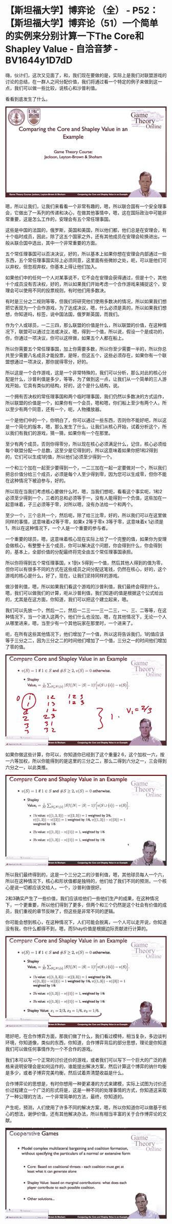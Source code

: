 # 【斯坦福大学】博弈论 （全） - P52：【斯坦福大学】博弈论（51）一个简单的实例来分别计算一下The Core和Shapley Value - 自洽音梦 - BV1644y1D7dD

嗨，伙计们，这次又见面了，和，我们现在要做的是，实际上是我们对联盟游戏的讨论的总结，在一群人之间分配价值，我们将通过看一个特定的例子来做到这一点，我们可以做一些比较，说核心和沙普利值。

看看到底发生了什么。

![](img/58942ca31ee97bfb9a6d36efddf575c5_1.png)

嗯，所以让我们，让我们来看看一个非常有趣的，嗯，所以联合国有一个安全理事会，它做出了一系列的传递和决心，在做其他事情中，嗯，这在国际政治中可能非常重要，这是怎么工作的，安理会有五个常任理事国。

这些是中国的法国的，俄罗斯，英国和美国，所以他们都，他们总是在安理会，有十个临时成员，因此，除了这五个国家之外，还有其他成员在安理会轮换进出，一般从联合国中选出，其中一个非常重要的方面。

五个常任理事国可以否决决议，好的，所以基本上如果你想在安理会内部通过一些东西，五个常任理事国实际上必须同意，这里面有些微妙之处，呃，可以是他们可以弃权，但忽视弃权，你基本上得让他们加入。

如果他们中的任何一个人对某事说不，它不会在安理会获得通过，但是十个，其他十个成员没有否决权，好的，所以如果我们开始考虑一个合作游戏来捕捉这个，安理会可以使用不同的投票规则，有时他们用多数决。

有时是三分之二规则等等，但我们将研究他们使用多数决的情况，所以如果我们想把它表现为一个合作游戏，为了达成决议，嗯，什么必须是真的，所以如果我们想想，你知道吗，标签，说中国法国，俄罗斯英国，而我们。

作为个人或球员，一二三四，那么联盟的价值是什么，所以联盟的价值，在这种情况下，联盟可以通过立法或决议，嗯，得到一个值，所以说，假设一个是成功的，你，你通过一项决议，你可以这样做，如果五个人都在船上。

所以你需要五个常任理事国，加上你需要多数，所以你至少需要一半的，所以你总共至少需要八名成员才能投票，是呀，但这五个，这些必须存在，如果你有一个联盟想通过一项决议，那你就得零分，好的。

所以这是一个合作游戏，这是一个非常特殊的，我们可以分析，那么对此的核心分配是什么，沙普利值是多少，等等，为了做到这一点，让我们从一个简单的三人游戏开始，它具有类似的结构，好的，这个是什么结构，说。

一个拥有否决权的常任理事国和两个临时理事国，我们仍然以多数决的方式运作，所以联盟的价值是一个，如果你有一个会员，嗯和嗯，你们船上至少有两个人，所以至少有两个同意，还有一个，呃，人物播放器。

一个是他们中的一个，你明白了，你可以通过一些东西，否则你不能好吧，所以这是一个简化的版本，嗯，那么发生了什么，让我们从核心开始，试着分析这个，所以我们有我们的游戏，猜一猜，如果你有一个在那里。

至少有两个成员，否则你得零分，所以现在核心必须满足什么，记住，核心必须给每个联盟分配一个总数，这至少是它得到的，所以这意味着如果你把1和2得到的，它们可以生成1的值，所以他们必须至少得到一个。

一个和三个加在一起至少要得到一个，一二三加在一起一定要做对一个，所以我们把总价值分给三个成员，必须是每个人至少得到零，因为您可以生成零，但你不能在这种情况下被迫参与，好的。

所以现在当我们考虑核心要做什么时，嗯，当我们想呃，看看这个事实呃，1和2必须至少得到一个，三者的总和必须等于一，没有人能得到一个负值，这些加在一起意味着，子三必须等于零，对所以嗯，没有办法给一个和两个。

至少一个，三个总共一个，然后呃，除了给三比零，好的，所以我们可以在这里做同样的事情，这意味着x2等于零，如果x 2等于零x 3等于零，这意味着x 1必须是1，所以在这种情况下，一个人是一个重要的参与者。

一个重要的球员，嗯，这意味着核心现在实际上给了一个完整的值，如果你为安理会做核心，有整整十五个成员，你可以解决这个问题，你会得到什么，你会得到的，基本上，全部价值的分配最终将完全由五个常任理事国承担。

所以你将得到五个常任理事国，x 1到x 5得到一个值，然后其他人得到的值为零，但你可以有很多不同的方式在这些成员之间分配这笔钱，仍然在核心，好的，这个游戏的核心是什么，好了，现在，让我们坚持同样的游戏。

做沙普利值，嗯，所以如果我们看这个游戏的沙普利值，我们最终会得到什么，嗯，我们可以做我们的计算，呃从沙普利值，我们知道i的值是根据这个公式给出的，尤其是在这方面，你知道，我们可以把这个建立起来，嗯。

我们可以先放一个，然后一二，然后一二三一一三一二三，一、三、二等等，在这种情况下，当一个进入这两个，他们什么也没加，嗯，在其他情况下，无论一个人从哪里进来，嗯，当至少有一个其他玩家在那里时，一个进来了。

呃，在所有这些其他情况下，他们增加了一个值，所以这将告诉我们，1的值应该等于三分之二，因为三分之二的时间他们增加了一个值，三分之一的时间他们增加了零的值。



![](img/58942ca31ee97bfb9a6d36efddf575c5_3.png)

如果你做这些计算，你可以，你知道你已经到了这个重量2 6，这个加权一六，按一六等加权，所以你能得到的是这里的三分之二，那么二得到六分之一，三会得到六分之一，以此类推。



![](img/58942ca31ee97bfb9a6d36efddf575c5_5.png)

所以我们最终得到的，这是一个三分之二的沙普利值，嗯，其他球员每人一个六，所以在这种情况下，核心和形状值都是独特的，他们给了我们不同的预测，一个核心是说一切都应该交给人，一个，沙普利值很好。

2和3确实产生了一些价值，我们应该给他们一些他们生产的成果，在这种情况下，一个更重要，所以他们得到了更多，但两个和三个仍然是这个社会有价值的成员，我们重视的章节反映了，但这些是非常不同的逻辑。

你可能会想到核心，在这种情况下，人们可能会脱离，一个人可以走开说，你知道没有我，你什么都得不到，嗯，而Shay价值是根据边际贡献进行计算的。



![](img/58942ca31ee97bfb9a6d36efddf575c5_7.png)

嗯好吧，在合作博弈方面，那我们做了什么，我们看过模特，相当复杂，多边谈判环境，你知道像，类似的东西，你知道，合作博弈背后的部分思想，理论是你知道我们可以做任何事情作为一个不合作的游戏。

我们本可以写一个正常的讨价还价的游戏，或者我们可以写下一个巨大的广泛的表格来说明安理会是如何运作的，谁能提出解决方案，然后计算这个博弈的纳什均衡是多少，或者子博弈完美均衡，然后试着弄清楚收益是什么。

合作博弈论的思想是，有时你想用一种更紧凑的方式来建模，实际上试图为讨价还价过程建立一个广泛的形式将是，这是一种不同的处理事情的方式，你知道这采取了一种公理的方法，一个非常简单的方法，最终，你知道的。

产生呃，预测，人们使用了许多不同的解决方案，嗯，所以你知道你可以做基于核心的想法，谢伊价值，还有其他解决办法，所以有相当丰富的关于合作博弈论的文献。



![](img/58942ca31ee97bfb9a6d36efddf575c5_9.png)